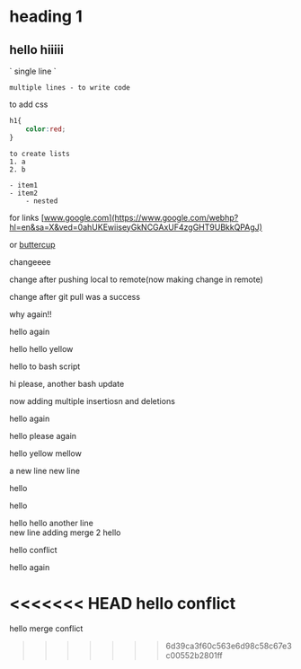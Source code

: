 # heading 1
<h2> hello hiiiii</h2>
` single line `

```
multiple lines - to write code 
```

to add css 
```css
h1{
    color:red;
}
```

```
to create lists 
1. a
2. b

- item1
- item2
    - nested

```

for links 
[www.google.com](https://www.google.com/webhp?hl=en&sa=X&ved=0ahUKEwiiseyGkNCGAxUF4zgGHT9UBkkQPAgJ)

or 
[buttercup](https://www.google.com/webhp?hl=en&sa=X&ved=0ahUKEwiiseyGkNCGAxUF4zgGHT9UBkkQPAgJ)


changeeee

change after pushing local to remote(now making change in remote)

change after git pull was a success 


why again!!

hello again

hello hello yellow



hello to bash script

hi please, another bash update

now adding multiple insertiosn and deletions 

hello again 

hello please again 

hello yellow mellow

a new line
new line

hello 

hello 

hello
hello
another line  
new line 
adding merge 2
hello        

hello conflict  

hello again

<<<<<<< HEAD
hello conflict
=======
hello merge conflict
>>>>>>> 6d39ca3f60c563e6d98c58c67e3c00552b2801ff
